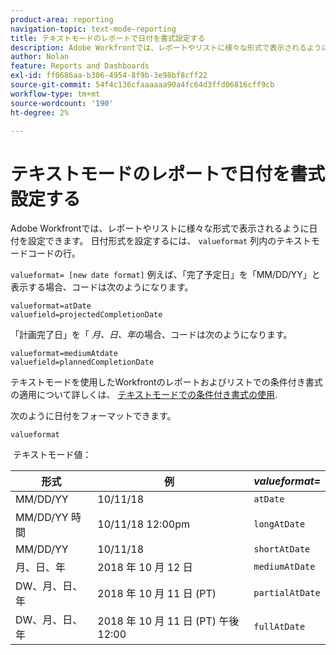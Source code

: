 ```yaml
---
product-area: reporting
navigation-topic: text-mode-reporting
title: テキストモードのレポートで日付を書式設定する
description: Adobe Workfrontでは、レポートやリストに様々な形式で表示されるように日付を設定できます。 日付形式を設定するには、列のテキストモードコードの valueformat 行を変更する必要があります。
author: Nolan
feature: Reports and Dashboards
exl-id: ff0686aa-b306-4954-8f9b-3e98bf8cff22
source-git-commit: 54f4c136cfaaaaaa90a4fc64d3ffd06816cff9cb
workflow-type: tm+mt
source-wordcount: '190'
ht-degree: 2%

---
```


# テキストモードのレポートで日付を書式設定する

Adobe Workfrontでは、レポートやリストに様々な形式で表示されるように日付を設定できます。 日付形式を設定するには、 `valueformat` 列内のテキストモードコードの行。

`valueformat= [new date format]` 例えば、「完了予定日」を「MM/DD/YY」と表示する場合、コードは次のようになります。

```
valueformat=atDate
valuefield=projectedCompletionDate
```

「計画完了日」を「 *月、日、年*&#x200B;の場合、コードは次のようになります。

```
valueformat=mediumAtdate
valuefield=plannedCompletionDate
```

テキストモードを使用したWorkfrontのレポートおよびリストでの条件付き書式の適用について詳しくは、 [テキストモードでの条件付き書式の使用](../../../reports-and-dashboards/reports/text-mode/use-conditional-formatting-text-mode.md).

次のように日付をフォーマットできます。

```
valueformat
```

 テキストモード値：

| **形式** | 例  | ***valueformat=*** |
|---|---|---|
| MM/DD/YY | 10/11/18 | `atDate` |
| MM/DD/YY 時間 | 10/11/18 12:00pm | `longAtDate` |
| MM/DD/YY | 10/11/18 | `shortAtDate` |
| 月、日、年 | 2018 年 10 月 12 日 | `mediumAtDate` |
| DW、月、日、年 | 2018 年 10 月 11 日 (PT) | `partialAtDate` |
| DW、月、日、年 | 2018 年 10 月 11 日 (PT) 午後 12:00 | `fullAtDate` |
